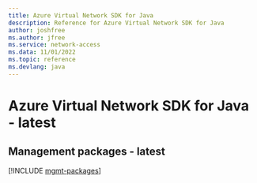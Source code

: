 ```yaml
---
title: Azure Virtual Network SDK for Java
description: Reference for Azure Virtual Network SDK for Java
author: joshfree
ms.author: jfree
ms.service: network-access
ms.data: 11/01/2022
ms.topic: reference
ms.devlang: java
---
```

# Azure Virtual Network SDK for Java - latest

## Management packages - latest
[!INCLUDE [mgmt-packages](virtual-network-mgmt-index.md)]